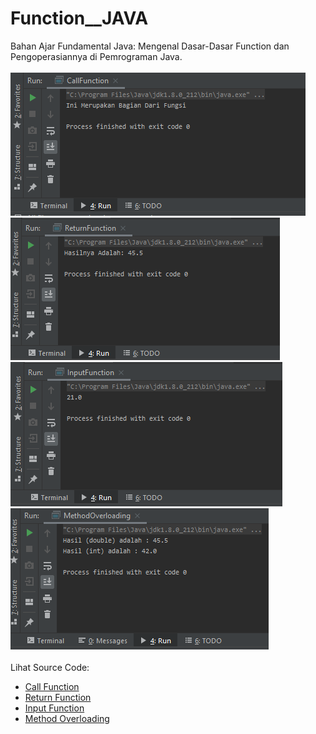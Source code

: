 # Function__JAVA
Bahan Ajar Fundamental Java: Mengenal Dasar-Dasar Function dan Pengoperasiannya di Pemrograman Java.<br><br>
<img src="https://github.com/RizkyKhapidsyah/Function__JAVA/blob/master/results/001.PNG"><br>
<img src="https://github.com/RizkyKhapidsyah/Function__JAVA/blob/master/results/002.PNG"><br>
<img src="https://github.com/RizkyKhapidsyah/Function__JAVA/blob/master/results/003.PNG"><br>
<img src="https://github.com/RizkyKhapidsyah/Function__JAVA/blob/master/results/004.PNG"><br><br>
Lihat Source Code:<br>
- <a href="https://github.com/RizkyKhapidsyah/Function__JAVA/blob/master/src/com/rizkykhapidsyah/javafundamental/function/CallFunction.java">Call Function</a><br>
- <a href="https://github.com/RizkyKhapidsyah/Function__JAVA/blob/master/src/com/rizkykhapidsyah/javafundamental/function/ReturnFunction.java">Return Function</a><br>
- <a href="https://github.com/RizkyKhapidsyah/Function__JAVA/blob/master/src/com/rizkykhapidsyah/javafundamental/function/InputFunction.java">Input Function</a><br>
- <a href="https://github.com/RizkyKhapidsyah/Function__JAVA/blob/master/src/com/rizkykhapidsyah/javafundamental/function/MethodOverloading.java">Method Overloading</a>

